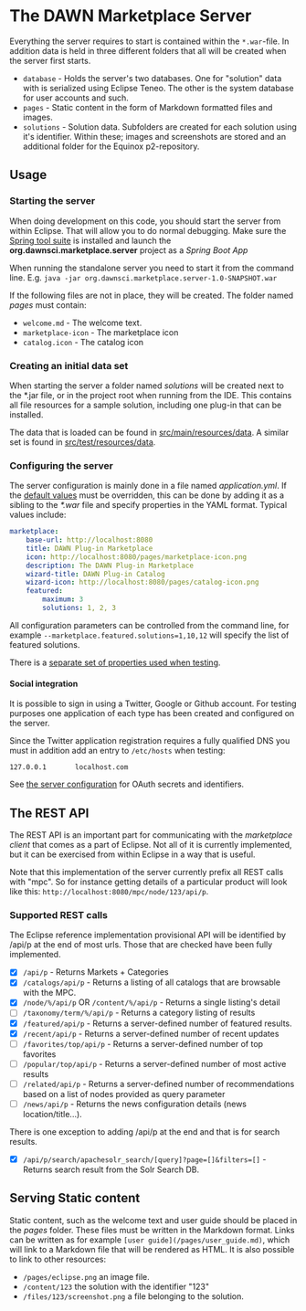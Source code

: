 # The DAWN Marketplace Server

Everything the server requires to start is contained within the `*.war`-file. In addition data is held in three different folders that all will be created when the server first starts.

* `database` - Holds the server's two databases. One for "solution" data with is serialized using Eclipse Teneo. The other is the system database for user accounts and such.
* `pages` - Static content in the form of Markdown formatted files and images.
* `solutions` - Solution data. Subfolders are created for each solution using it's identifier. Within these; images and screenshots are stored and an additional folder for the Equinox p2-repository.

## Usage

### Starting the server

When doing development on this code, you should start the server from within Eclipse. That will allow you to do normal debugging. Make sure the [Spring tool suite](https://marketplace.eclipse.org/content/spring-ide) is installed and launch the __org.dawnsci.marketplace.server__ project as a _Spring Boot App_

When running the standalone server you need to start it from the command line. E.g. `java -jar org.dawnsci.marketplace.server-1.0-SNAPSHOT.war`

If the following files are not in place, they will be created. The folder named _pages_ must contain:

* `welcome.md` - The welcome text.
* `marketplace-icon` - The marketplace icon
* `catalog.icon` - The catalog icon  

### Creating an initial data set

When starting the server a folder named _solutions_ will be created next to the *.jar file, or in the project root when running from the IDE. This contains all file resources for a sample solution, including one plug-in that can be installed.

The data that is loaded can be found in [src/main/resources/data](src/main/resources/data). A similar set is found in [src/test/resources/data](src/test/resources/data).

### Configuring the server

The server configuration is mainly done in a file named _application.yml_. If the [default values](src/main/resources/application.yml) must be overridden, this can be done by adding it as a sibling to the _*.war_ file and specify properties in the YAML format. Typical values include:

```YAML
marketplace:
	base-url: http://localhost:8080
	title: DAWN Plug-in Marketplace
	icon: http://localhost:8080/pages/marketplace-icon.png
	description: The DAWN Plug-in Marketplace
	wizard-title: DAWN Plug-in Catalog
	wizard-icon: http://localhost:8080/pages/catalog-icon.png
	featured:
		maximum: 3
		solutions: 1, 2, 3	
```

All configuration parameters can be controlled from the command line, for example `--marketplace.featured.solutions=1,10,12` will specify the list of featured solutions.

	  
There is a [separate set of properties used when testing](src/test/resources/application.yml).	  

#### Social integration

It is possible to sign in using a Twitter, Google or Github account. For testing purposes one application of each type has been created and configured on the server.
	
Since the Twitter application registration requires a fully qualified DNS you must in addition add an entry to `/etc/hosts` when testing:

	127.0.0.1       localhost.com
	
See [the server configuration](src/main/resources/application.yml) for OAuth secrets and identifiers.	

## The REST API

The REST API is an important part for communicating with the _marketplace client_ that comes as a part of Eclipse. Not all of it is currently implemented, but it can be exercised from within Eclipse in a way that is useful.

Note that this implementation of the server currently prefix all REST calls with "mpc". So for instance getting details of a particular product will look like this: `http://localhost:8080/mpc/node/123/api/p`.

### Supported REST calls

The Eclipse reference implementation provisional API will be identified by /api/p at the end of most urls. Those that are checked have been fully implemented.

- [x]	`/api/p` - Returns Markets + Categories
- [x] `/catalogs/api/p` - Returns a listing of all catalogs that are browsable with the MPC.
- [x]	`/node/%/api/p` OR `/content/%/api/p` - Returns a single listing's detail
- [ ]	`/taxonomy/term/%/api/p` - Returns a category listing of results
- [x]	`/featured/api/p` - Returns a server-defined number of featured results.
- [x]   `/recent/api/p` - Returns a server-defined number of recent updates
- [ ]	`/favorites/top/api/p` - Returns a server-defined number of top favorites
- [ ]	`/popular/top/api/p` - Returns a server-defined number of most active results
- [ ]	`/related/api/p` - Returns a server-defined number of recommendations based on a list of nodes provided as query parameter
- [ ]	`/news/api/p` - Returns the news configuration details (news location/title...).

There is one exception to adding /api/p at the end and that is for search results.
- [x]	`/api/p/search/apachesolr_search/[query]?page=[]&filters=[]` - Returns search result from the Solr Search DB.


## Serving Static content

Static content, such as the welcome text and user guide should be placed in the _pages_ folder. These files must be written in the Markdown format. Links can be written as for example `[user guide](/pages/user_guide.md)`, which will link to a Markdown file that will be rendered as HTML. It is also possible to link to other resources:

* `/pages/eclipse.png` an image file.
* `/content/123` the solution with the identifier "123"
* `/files/123/screenshot.png` a file belonging to the solution.
